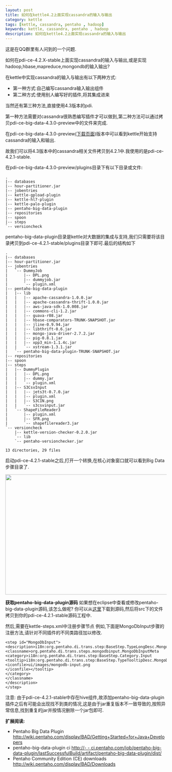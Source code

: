 ```yaml
---
layout: post
title: 如何在kettle4.2上面实现cassandra的输入与输出
category: kettle
tags: [kettle, cassandra, pentaho , hadoop]
keywords: kettle, cassandra, pentaho , hadoop
description: 如何在kettle4.2上面实现cassandra的输入与输出
---
```


这是在QQ群里有人问到的一个问题.

如何在pdi-ce-4.2.X-stable上面实现cassandra的输入与输出,或是实现hadoop,hbase,mapreduce,mongondb的输入输出?

在kettle中实现cassandra的输入与输出有以下两种方式:

* 第一种方式:自己编写cassandra输入输出组件
* 第二种方式:使用别人编写好的插件,将其集成进来

当然还有第三种方法,直接使用4.3版本的pdi.

第一种方法需要对cassandra很熟悉编写插件才可以做到,第二种方法可以通过拷贝pdi-ce-big-data-4.3.0-preview中的文件来完成.

在pdi-ce-big-data-4.3.0-preview<a href="http://ci.pentaho.com/job/pentaho-big-data-plugin/lastSuccessfulBuild/artifact/pentaho-big-data-plugin/dist/" target="_blank">(下载页面</a>)版本中可以看到kettle开始支持cassandra的输入和输出.

故我们可以将4.3版本中的cassandra相关文件拷贝到4.2.1中.我使用的是pdi-ce-4.2.1-stable.

在pdi-ce-big-data-4.3.0-preview/plugins目录下有以下目录或文件:

	.
	|-- databases
	|-- hour-partitioner.jar
	|-- jobentries
	|-- kettle-gpload-plugin
	|-- kettle-hl7-plugin
	|-- kettle-palo-plugin
	|-- pentaho-big-data-plugin
	|-- repositories
	|-- spoon
	|-- steps
	`-- versioncheck

pentaho-big-data-plugin目录是kettle对大数据的集成与支持,我们只需要将该目录拷贝到pdi-ce-4.2.1-stable/plugins目录下即可.最后的结构如下

	.
	|-- databases
	|-- hour-partitioner.jar
	|-- jobentries
	|   `-- DummyJob
	|       |-- DPL.png
	|       |-- dummyjob.jar
	|       `-- plugin.xml
	|-- pentaho-big-data-plugin
	|   |-- lib
	|   |   |-- apache-cassandra-1.0.0.jar
	|   |   |-- apache-cassandra-thrift-1.0.0.jar
	|   |   |-- aws-java-sdk-1.0.008.jar
	|   |   |-- commons-cli-1.2.jar
	|   |   |-- guava-r08.jar
	|   |   |-- hbase-comparators-TRUNK-SNAPSHOT.jar
	|   |   |-- jline-0.9.94.jar
	|   |   |-- libthrift-0.6.jar
	|   |   |-- mongo-java-driver-2.7.2.jar
	|   |   |-- pig-0.8.1.jar
	|   |   |-- xpp3_min-1.1.4c.jar
	|   |   `-- xstream-1.3.1.jar
	|   `-- pentaho-big-data-plugin-TRUNK-SNAPSHOT.jar
	|-- repositories
	|-- spoon
	|-- steps
	|   |-- DummyPlugin
	|   |   |-- DPL.png
	|   |   |-- dummy.jar
	|   |   `-- plugin.xml
	|   |-- S3CsvInput
	|   |   |-- jets3t-0.7.0.jar
	|   |   |-- plugin.xml
	|   |   |-- S3CIN.png
	|   |   `-- s3csvinput.jar
	|   `-- ShapeFileReader3
	|       |-- plugin.xml
	|       |-- SFR.png
	|       `-- shapefilereader3.jar
	`-- versioncheck
	    |-- kettle-version-checker-0.2.0.jar
	    `-- lib
		`-- pentaho-versionchecker.jar

	13 directories, 29 files

启动pdi-ce-4.2.1-stable之后,打开一个转换,在核心对象窗口就可以看到Big Data步骤目录了.
<div class="pic">
<a href="http://ww4.sinaimg.cn/mw600/48e24b4cjw1dr9zaa66nbj.jpg" target="_blank">
<img alt="" src="http://ww4.sinaimg.cn/mw600/48e24b4cjw1dr9zaa66nbj.jpg" title="pdi big data plugin in kette 4.2" class="aligncenter" width="600" height="375" />
</a>
</div>

<strong>获取pentaho-big-data-plugin源码</strong>
如果想在eclipse中查看或修改pentaho-big-data-plugin源码,该怎么做呢?
你可以从<a href="http://ci.pentaho.com/job/pentaho-big-data-plugin/lastSuccessfulBuild/artifact/pentaho-big-data-plugin/dist/pentaho-big-data-plugin-TRUNK-SNAPSHOT-sources.zip" target="_blank">这里</a>下载到源码,然后将src下的文件拷贝到你的pdi-ce-4.2.1-stable源码工程中.

然后,需要在kettle-steps.xml中注册步骤节点
例如,下面是MongoDbInput步骤的注册方法,请针对不同插件的不同类路径加以修改.

	<step id="MongoDbInput">
	<description>i18n:org.pentaho.di.trans.step:BaseStep.TypeLongDesc.MongoDbInput
	<classname>org.pentaho.di.trans.steps.mongodbinput.MongoDbInputMeta
	<category>i18n:org.pentaho.di.trans.step:BaseStep.Category.Input
	<tooltip>i18n:org.pentaho.di.trans.step:BaseStep.TypeTooltipDesc.MongoDbInput
	<iconfile>ui/images/mongodb-input.png
	</iconfile></tooltip>
	</category>
	</classname>
	</description>
	</step>

<div class="note">
<h>注意:
由于pdi-ce-4.2.1-stable中存在hive组件,故添加pentaho-big-data-plugin插件之后有可能会出现找不到类的情况,这是由于jar重复版本不一致导致的,按照异常信息,找到重复的jar并按情况删除一个jar包即可.
</h></div>

<strong>扩展阅读:</strong>

- Pentaho Big Data Plugin <a href="http://wiki.pentaho.com/display/BAD/Getting+Started+for+Java+Developers" target="_blank">http://wiki.pentaho.com/display/BAD/Getting+Started+for+Java+Developers</a>
- pentaho-big-data-plugin ci
<a href="http://ci.pentaho.com/job/pentaho-big-data-plugin/lastSuccessfulBuild/artifact/pentaho-big-data-plugin/dist/" target="_blank">http://- - ci.pentaho.com/job/pentaho-big-data-plugin/lastSuccessfulBuild/artifact/pentaho-big-data-plugin/dist/</a>
- Pentaho Community Edition (CE) downloads <a href="http://wiki.pentaho.com/display/BAD/Downloads" target="_blank">http://wiki.pentaho.com/display/BAD/Downloads</a>
